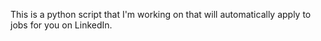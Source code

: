 This is a python script that I'm working on that will automatically apply to jobs for you on LinkedIn.
